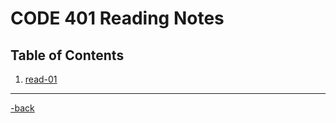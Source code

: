 # CODE 401 Reading Notes

## Table of Contents

1. [read-01](*)

---

[-back](https://alexriverau.github.io/reading-notes/)
